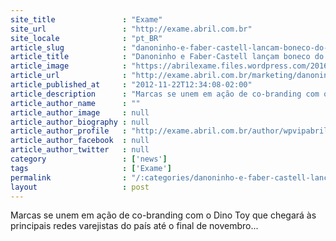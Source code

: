 ```yaml
---
site_title               : "Exame"
site_url                 : "http://exame.abril.com.br"
site_locale              : "pt_BR"
article_slug             : "danoninho-e-faber-castell-lancam-boneco-do-mascote-dino"
article_title            : "Danoninho e Faber-Castell lançam boneco do mascote Dino"
article_image            : "https://abrilexame.files.wordpress.com/2016/09/size_960_16_9_dino-toy01-e1353530366939.jpg?quality=70&strip=all&w=960"
article_url              : "http://exame.abril.com.br/marketing/danoninho-e-faber-castell-lancam-boneco-do-mascote-dino/"
article_published_at     : "2012-11-22T12:34:08-02:00"
article_description      : "Marcas se unem em ação de co-branding com o Dino Toy que chegará às principais redes varejistas do país até o final de novembro..."
article_author_name      : ""
article_author_image     : null
article_author_biography : null
article_author_profile   : "http://exame.abril.com.br/author/wpvipabril/"
article_author_facebook  : null
article_author_twitter   : null
category                 : ['news']
tags                     : ['Exame']
permalink                : "/:categories/danoninho-e-faber-castell-lancam-boneco-do-mascote-dino/"
layout                   : post
---
```


Marcas se unem em ação de co-branding com o Dino Toy que chegará às principais redes varejistas do país até o final de novembro...
